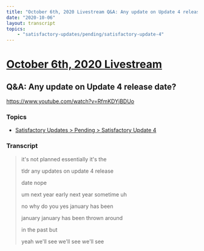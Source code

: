 ```yaml
---
title: "October 6th, 2020 Livestream Q&A: Any update on Update 4 release date?"
date: "2020-10-06"
layout: transcript
topics:
    - "satisfactory-updates/pending/satisfactory-update-4"
---
```

# [October 6th, 2020 Livestream](../2020-10-06.md)
## Q&A: Any update on Update 4 release date?
https://www.youtube.com/watch?v=RfmKDYjBDUo

### Topics
* [Satisfactory Updates > Pending > Satisfactory Update 4](../topics/satisfactory-updates/pending/satisfactory-update-4.md)

### Transcript

> it's not planned essentially it's the
>
> tldr any updates on update 4 release
>
> date nope
>
> um next year early next year sometime uh
>
> no why do you yes january has been
>
> january january has been thrown around
>
> in the past but
>
> yeah we'll see we'll see we'll see

